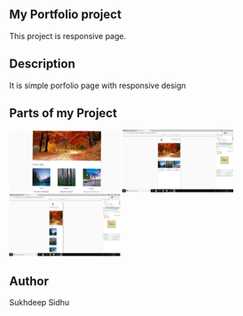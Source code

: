 ## My Portfolio project
This project is responsive page.

##  Description
It is simple porfolio page with responsive design

## Parts of my Project

<img src="myimage.png" width=200px>

<img src="image1.png" width=200px>

<img src ="image2.png" width=200px>

## Author

Sukhdeep Sidhu
